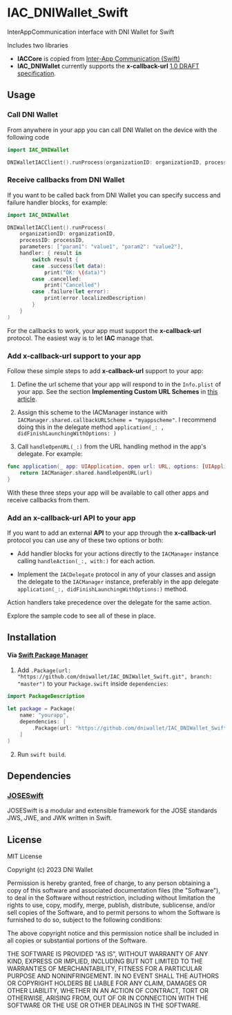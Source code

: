 # IAC_DNIWallet_Swift
InterAppCommunication interface with DNI Wallet for Swift

Includes two libraries
* **IACCore** is copied from [Inter-App Communication (Swift)](https://github.com/tapsandswipes/Inter-AppCommunication.git) 
* **IAC_DNIWallet** currently supports the **x-callback-url** [1.0 DRAFT specification](http://x-callback-url.com/specifications/).

## Usage

### Call DNI Wallet

From anywhere in your app you can call DNI Wallet on the device with the following code

```swift
import IAC_DNIWallet

DNIWalletIACClient().runProcess(organizationID: organizationID, processID: processID)
```

### Receive callbacks from DNI Wallet

If you want to be called back from DNI Wallet you can specify success and failure handler blocks, for example:

```swift
import IAC_DNIWallet

DNIWalletIACClient().runProcess(
    organizationID: organizationID, 
    processID: processID, 
    parameters: ["param1": "value1", "param2": "value2"],
    handler: { result in 
        switch result {
        case .success(let data):
            print("OK: \(data)")
        case .cancelled:
            print("Cancelled")
        case .failure(let error):
            print(error.localizedDescription)
        }
    }
)
```
For the callbacks to work, your app must support the **x-callback-url** protocol. The easiest way is to let **IAC** manage that.

### Add x-callback-url support to your app

Follow these simple steps to add **x-callback-url** support to your app:

1. Define the url scheme that your app will respond to in the `Info.plist` of your app. See the section **Implementing Custom URL Schemes** in [this article](https://developer.apple.com/documentation/xcode/defining-a-custom-url-scheme-for-your-app).
 
2. Assign this scheme to the IACManager instance with `IACManager.shared.callbackURLScheme = "myappscheme"`. I recommend doing this in the delegate method `application(_: , didFinishLaunchingWithOptions: )`

3. Call `handleOpenURL(_:)` from the URL handling method in the app's delegate. For example:

```swift
func application(_ app: UIApplication, open url: URL, options: [UIApplication.OpenURLOptionsKey : Any] = [:] ) -> Bool {
    return IACManager.shared.handleOpenURL(url)
}
```

With these three steps your app will be available to call other apps and receive callbacks from them.

### Add an x-callback-url API to your app

If you want to add an external **API** to your app through the **x-callback-url** protocol you can use any of these two options or both:

- Add handler blocks for your actions directly to the `IACManager` instance calling `handleAction(_:, with:)` for each action.

- Implement the `IACDelegate` protocol in any of your classes and assign the delegate to the `IACManager` instance, preferably in the app delegate `application(_:, didFinishLaunchingWithOptions:)` method.

Action handlers take precedence over the delegate for the same action.

Explore the sample code to see all of these in place.


## Installation

#### Via [Swift Package Manager](https://github.com/apple/swift-package-manager)

1. Add `.Package(url: "https://github.com/dniwallet/IAC_DNIWallet_Swift.git", branch: "master")` to your `Package.swift` inside `dependencies`:
```swift
import PackageDescription

let package = Package(
    name: "yourapp",
    dependencies: [
        .Package(url: "https://github.com/dniwallet/IAC_DNIWallet_Swift.git", branch: "master")
    ]
)
```
2. Run `swift build`.
 

## Dependencies

### [JOSESwift](https://github.com/airsidemobile/JOSESwift.git) 
JOSESwift is a modular and extensible framework for the JOSE standards JWS, JWE, and JWK written in Swift.


## License

MIT License

Copyright (c) 2023 DNI Wallet

Permission is hereby granted, free of charge, to any person obtaining a copy
of this software and associated documentation files (the "Software"), to deal
in the Software without restriction, including without limitation the rights
to use, copy, modify, merge, publish, distribute, sublicense, and/or sell
copies of the Software, and to permit persons to whom the Software is
furnished to do so, subject to the following conditions:

The above copyright notice and this permission notice shall be included in all
copies or substantial portions of the Software.

THE SOFTWARE IS PROVIDED "AS IS", WITHOUT WARRANTY OF ANY KIND, EXPRESS OR
IMPLIED, INCLUDING BUT NOT LIMITED TO THE WARRANTIES OF MERCHANTABILITY,
FITNESS FOR A PARTICULAR PURPOSE AND NONINFRINGEMENT. IN NO EVENT SHALL THE
AUTHORS OR COPYRIGHT HOLDERS BE LIABLE FOR ANY CLAIM, DAMAGES OR OTHER
LIABILITY, WHETHER IN AN ACTION OF CONTRACT, TORT OR OTHERWISE, ARISING FROM,
OUT OF OR IN CONNECTION WITH THE SOFTWARE OR THE USE OR OTHER DEALINGS IN THE
SOFTWARE.

